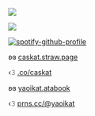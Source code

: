 ![](https://komarev.com/ghpvc/?username=yaoikat&color=yellow&style=plastic&abbreviated=true&label=☆)

![](https://64.media.tumblr.com/752d255a491fff3f9fc43890e34b1b2c/4d131a85d53bafcd-78/s2048x3072/deebb9ebc860d62d187ed0e3987445b8d945d705.pnj)

[![spotify-github-profile](https://spotify-github-profile.kittinanx.com/api/view?uid=lpmqz3bufqngt56rz8g8mtxxc&cover_image=true&theme=novatorem&show_offline=true&background_color=121212&interchange=false)](https://github.com/kittinan/spotify-github-profile)

ʚɞ [caskat.straw.page](https://caskat.straw.page/)

‹𝟹 [.co/caskat](https://rentry.co/caskat)

ʚɞ [yaoikat.atabook](https://yaoikat.atabook.org/)

‹𝟹 [prns.cc/@yaoikat](https://pronouns.cc/@yaoikat)
